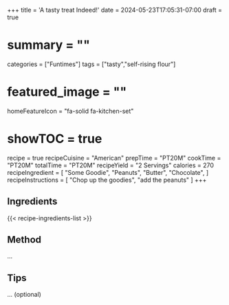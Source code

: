 +++
title = 'A tasty treat Indeed!'
date = 2024-05-23T17:05:31-07:00
draft = true
# summary = ""
categories = ["Funtimes"]
tags = ["tasty","self-rising flour"]
# featured_image = ""
homeFeatureIcon = "fa-solid fa-kitchen-set"
# showTOC = true

recipe = true
recipeCuisine = "American"
prepTime = "PT20M"
cookTime = "PT20M"
totalTime = "PT20M"
recipeYield = "2 Servings"
calories = 270
recipeIngredient = [
  "Some Goodie",
  "Peanuts",
  "Butter",
  "Chocolate",
  ]
recipeInstructions = [
  "Chop up the goodies",
  "add the peanuts"
  ]
+++

## Ingredients
{{< recipe-ingredients-list >}}  

## Method

...

## Tips

... (optional)